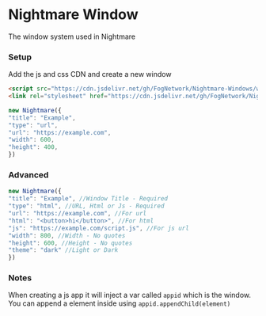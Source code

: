 # Nightmare Window
The window system used in Nightmare

### Setup
Add the js and css CDN and create a new window

```html
<script src="https://cdn.jsdelivr.net/gh/FogNetwork/Nightmare-Windows/windows.min.js"></script>
<link rel="stylesheet" href="https://cdn.jsdelivr.net/gh/FogNetwork/Nightmare-Windows/windows.css">
```
```js
new Nightmare({
"title": "Example",
"type": "url",
"url": "https://example.com",
"width": 600,
"height": 400,
})
```

### Advanced
```js
new Nightmare({
"title": "Example", //Window Title - Required
"type": "html", //URL, Html or Js - Required
"url": "https://example.com", //For url
"html": "<button>hi</button>", //For html
"js": "https://example.com/script.js", //For js url
"width": 800, //Width - No quotes
"height": 600, //Height - No quotes
"theme": "dark" //Light or Dark
})
```

### Notes
When creating a js app it will inject a var called `appid` which is the window. You can append a element inside using `appid.appendChild(element)`